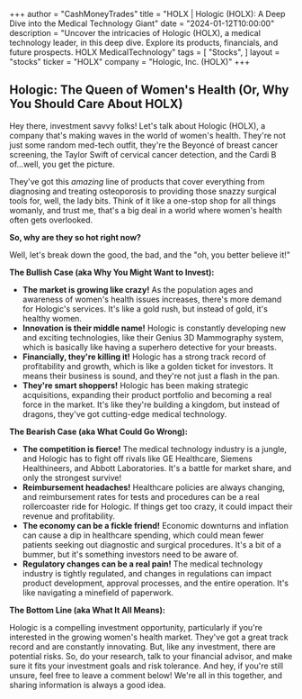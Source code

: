 +++
author = "CashMoneyTrades"
title = "HOLX |  Hologic (HOLX): A Deep Dive into the Medical Technology Giant"
date = "2024-01-12T10:00:00"
description = "Uncover the intricacies of Hologic (HOLX), a medical technology leader, in this deep dive. Explore its products, financials, and future prospects. HOLX MedicalTechnology"
tags = [
"Stocks",
]
layout = "stocks"
ticker = "HOLX"
company = "Hologic, Inc. (HOLX)"
+++
        


## Hologic: The Queen of Women's Health (Or, Why You Should Care About HOLX)

Hey there, investment savvy folks! Let's talk about Hologic (HOLX), a company that's making waves in the world of women's health. They're not just some random med-tech outfit, they're the Beyoncé of breast cancer screening, the Taylor Swift of cervical cancer detection, and the Cardi B of...well, you get the picture. 

They've got this *amazing* line of products that cover everything from diagnosing and treating osteoporosis to providing those snazzy surgical tools for, well, the lady bits. Think of it like a one-stop shop for all things womanly, and trust me, that's a big deal in a world where women's health often gets overlooked. 

**So, why are they so hot right now?** 

Well, let's break down the good, the bad, and the "oh, you better believe it!"

**The Bullish Case (aka Why You Might Want to Invest):**

* **The market is growing like crazy!** As the population ages and awareness of women's health issues increases, there's more demand for Hologic's services. It's like a gold rush, but instead of gold, it's healthy women.
* **Innovation is their middle name!** Hologic is constantly developing new and exciting technologies, like their Genius 3D Mammography system, which is basically like having a superhero detective for your breasts.  
* **Financially, they're killing it!** Hologic has a strong track record of profitability and growth, which is like a golden ticket for investors. It means their business is sound, and they're not just a flash in the pan.
* **They're smart shoppers!** Hologic has been making strategic acquisitions, expanding their product portfolio and becoming a real force in the market. It's like they're building a kingdom, but instead of dragons, they've got cutting-edge medical technology.

**The Bearish Case (aka What Could Go Wrong):**

* **The competition is fierce!**  The medical technology industry is a jungle, and Hologic has to fight off rivals like GE Healthcare, Siemens Healthineers, and Abbott Laboratories.  It's a battle for market share, and only the strongest survive!
* **Reimbursement headaches!**  Healthcare policies are always changing, and reimbursement rates for tests and procedures can be a real rollercoaster ride for Hologic. If things get too crazy, it could impact their revenue and profitability.
* **The economy can be a fickle friend!**  Economic downturns and inflation can cause a dip in healthcare spending, which could mean fewer patients seeking out diagnostic and surgical procedures. It's a bit of a bummer, but it's something investors need to be aware of. 
* **Regulatory changes can be a real pain!** The medical technology industry is tightly regulated, and changes in regulations can impact product development, approval processes, and the entire operation. It's like navigating a minefield of paperwork.

**The Bottom Line (aka What It All Means):**

Hologic is a compelling investment opportunity, particularly if you're interested in the growing women's health market. They've got a great track record and are constantly innovating. But, like any investment, there are potential risks. So, do your research, talk to your financial advisor, and make sure it fits your investment goals and risk tolerance.  And hey, if you're still unsure, feel free to leave a comment below! We're all in this together, and sharing information is always a good idea. 

        